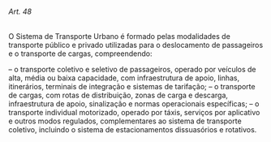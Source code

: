 
###### Art. 48
O Sistema de Transporte Urbano é formado pelas modalidades de transporte público e privado utilizadas para o deslocamento de passageiros e o transporte de cargas, compreendendo:

– o transporte coletivo e seletivo de passageiros, operado por veículos de alta, média ou baixa capacidade, com infraestrutura de apoio, linhas, itinerários, terminais de integração e sistemas de tarifação;
– o transporte de cargas, com rotas de distribuição, zonas de carga e descarga, infraestrutura de apoio, sinalização e normas operacionais específicas;
– o transporte individual motorizado, operado por táxis, serviços por aplicativo e outros modos regulados, complementares ao sistema de transporte coletivo, incluindo o sistema de estacionamentos dissuasórios e rotativos.
